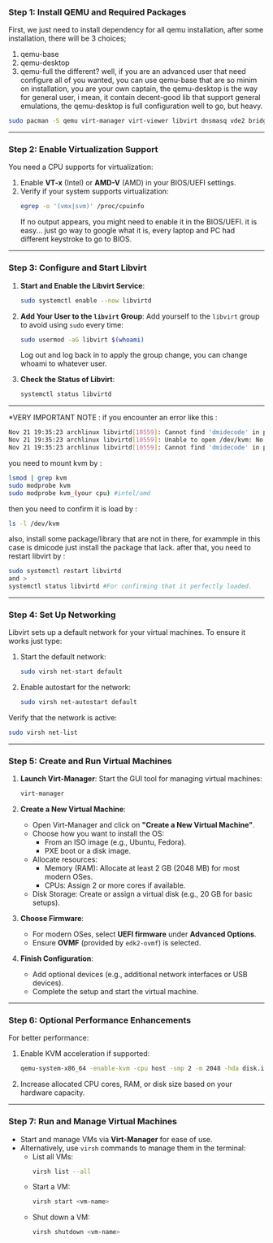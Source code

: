 ### **Step 1: Install QEMU and Required Packages**
First, we just need to install dependency for all qemu installation, after some installation, there will be 3 choices;
1. qemu-base
2. qemu-desktop
3. qemu-full
the different? well, if you are an advanced user that need configure all of you wanted, you can use qemu-base that are so minim on installation, you are your own captain, the qemu-desktop is the way for general user, i mean, it contain decent-good lib that support general emulations, the qemu-desktop is full configuration well to go, but heavy.

```bash
sudo pacman -S qemu virt-manager virt-viewer libvirt dnsmasq vde2 bridge-utils openbsd-netcat edk2-ovmf
```

---

### **Step 2: Enable Virtualization Support**
You need a CPU supports for virtualization:
1. Enable **VT-x** (Intel) or **AMD-V** (AMD) in your BIOS/UEFI settings.
2. Verify if your system supports virtualization:
   ```bash
   egrep -o '(vmx|svm)' /proc/cpuinfo
   ```
   If no output appears, you might need to enable it in the BIOS/UEFI. it is easy... just go way to google what it is, every laptop and PC had different keystroke to go to BIOS.

---

### **Step 3: Configure and Start Libvirt**
1. **Start and Enable the Libvirt Service**:
   ```bash
   sudo systemctl enable --now libvirtd
   ```

2. **Add Your User to the `libvirt` Group**:
   Add yourself to the `libvirt` group to avoid using `sudo` every time:
   ```bash
   sudo usermod -aG libvirt $(whoami)
   ```
   Log out and log back in to apply the group change, you can change whoami to whatever user.

3. **Check the Status of Libvirt**:
   ```bash
   systemctl status libvirtd
   ```
---
*VERY IMPORTANT NOTE :
if you encounter an error like this :
```bash
Nov 21 19:35:23 archlinux libvirtd[10559]: Cannot find 'dmidecode' in path: No such file or directory
Nov 21 19:35:23 archlinux libvirtd[10559]: Unable to open /dev/kvm: No such file or directory
Nov 21 19:35:23 archlinux libvirtd[10559]: Cannot find 'dmidecode' in path: No such file or directory
```
you need to mount kvm by :
```bash
lsmod | grep kvm
sudo modprobe kvm
sudo modprobe kvm_(your cpu) #intel/amd
```
then you need to confirm it is load by :

```bash
ls -l /dev/kvm
```
also, install some package/library that are not in there, for exammple in this case is dmicode just install the package that lack.
after that, you need to restart libvirt by :
```bash
sudo systemctl restart libvirtd
and >
systemctl status libvirtd #For confirming that it perfectly loaded.
```
---
### **Step 4: Set Up Networking**
Libvirt sets up a default network for your virtual machines. To ensure it works just type:
1. Start the default network:
   ```bash
   sudo virsh net-start default
   ```
2. Enable autostart for the network:
   ```bash
   sudo virsh net-autostart default
   ```

Verify that the network is active:
```bash
sudo virsh net-list
```

---

### **Step 5: Create and Run Virtual Machines**
1. **Launch Virt-Manager**:
   Start the GUI tool for managing virtual machines:
   ```bash
   virt-manager
   ```

2. **Create a New Virtual Machine**:
   - Open Virt-Manager and click on **"Create a New Virtual Machine"**.
   - Choose how you want to install the OS:
     - From an ISO image (e.g., Ubuntu, Fedora).
     - PXE boot or a disk image.
   - Allocate resources:
     - Memory (RAM): Allocate at least 2 GB (2048 MB) for most modern OSes.
     - CPUs: Assign 2 or more cores if available.
   - Disk Storage: Create or assign a virtual disk (e.g., 20 GB for basic setups).

3. **Choose Firmware**:
   - For modern OSes, select **UEFI firmware** under **Advanced Options**.
   - Ensure **OVMF** (provided by `edk2-ovmf`) is selected.

4. **Finish Configuration**:
   - Add optional devices (e.g., additional network interfaces or USB devices).
   - Complete the setup and start the virtual machine.

---

### **Step 6: Optional Performance Enhancements**
For better performance:
1. Enable KVM acceleration if supported:
   ```bash
   qemu-system-x86_64 -enable-kvm -cpu host -smp 2 -m 2048 -hda disk.img
   ```

2. Increase allocated CPU cores, RAM, or disk size based on your hardware capacity.

---

### **Step 7: Run and Manage Virtual Machines**
- Start and manage VMs via **Virt-Manager** for ease of use.
- Alternatively, use `virsh` commands to manage them in the terminal:
  - List all VMs:
    ```bash
    virsh list --all
    ```
  - Start a VM:
    ```bash
    virsh start <vm-name>
    ```
  - Shut down a VM:
    ```bash
    virsh shutdown <vm-name>
    ```
